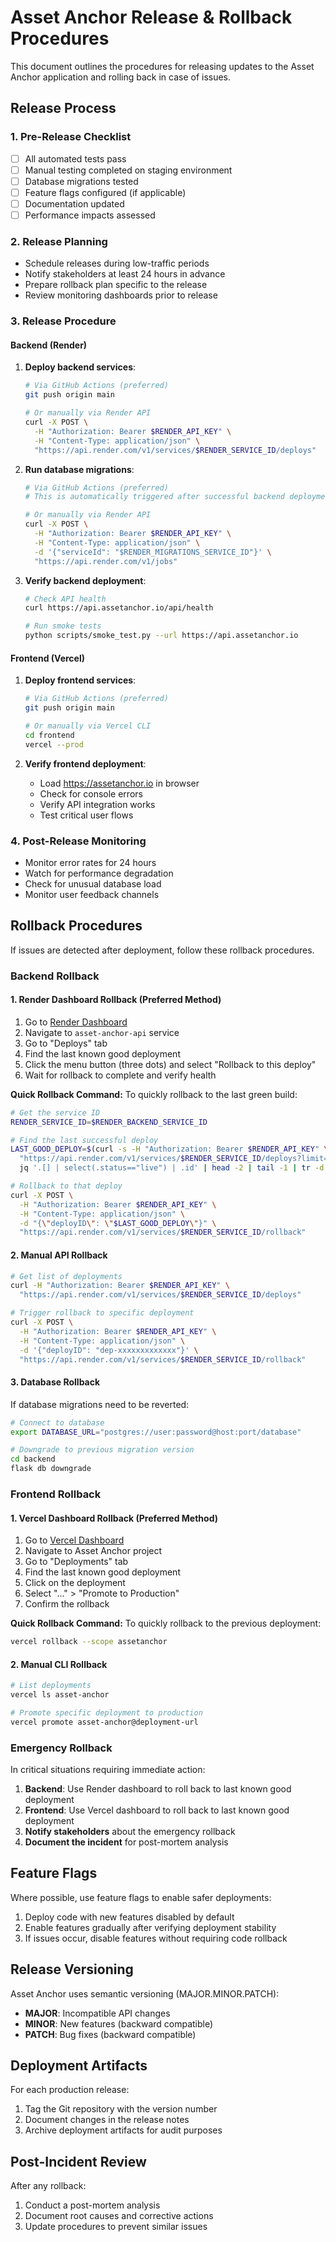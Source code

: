 # Asset Anchor Release & Rollback Procedures

This document outlines the procedures for releasing updates to the Asset Anchor application and rolling back in case of issues.

## Release Process

### 1. Pre-Release Checklist

- [ ] All automated tests pass
- [ ] Manual testing completed on staging environment
- [ ] Database migrations tested
- [ ] Feature flags configured (if applicable)
- [ ] Documentation updated
- [ ] Performance impacts assessed

### 2. Release Planning

- Schedule releases during low-traffic periods
- Notify stakeholders at least 24 hours in advance
- Prepare rollback plan specific to the release
- Review monitoring dashboards prior to release

### 3. Release Procedure

#### Backend (Render)

1. **Deploy backend services**:
   ```bash
   # Via GitHub Actions (preferred)
   git push origin main
   
   # Or manually via Render API
   curl -X POST \
     -H "Authorization: Bearer $RENDER_API_KEY" \
     -H "Content-Type: application/json" \
     "https://api.render.com/v1/services/$RENDER_SERVICE_ID/deploys"
   ```

2. **Run database migrations**:
   ```bash
   # Via GitHub Actions (preferred)
   # This is automatically triggered after successful backend deployment
   
   # Or manually via Render API
   curl -X POST \
     -H "Authorization: Bearer $RENDER_API_KEY" \
     -H "Content-Type: application/json" \
     -d '{"serviceId": "$RENDER_MIGRATIONS_SERVICE_ID"}' \
     "https://api.render.com/v1/jobs"
   ```

3. **Verify backend deployment**:
   ```bash
   # Check API health
   curl https://api.assetanchor.io/api/health
   
   # Run smoke tests
   python scripts/smoke_test.py --url https://api.assetanchor.io
   ```

#### Frontend (Vercel)

1. **Deploy frontend services**:
   ```bash
   # Via GitHub Actions (preferred)
   git push origin main
   
   # Or manually via Vercel CLI
   cd frontend
   vercel --prod
   ```

2. **Verify frontend deployment**:
   - Load https://assetanchor.io in browser
   - Check for console errors
   - Verify API integration works
   - Test critical user flows

### 4. Post-Release Monitoring

- Monitor error rates for 24 hours
- Watch for performance degradation
- Check for unusual database load
- Monitor user feedback channels

## Rollback Procedures

If issues are detected after deployment, follow these rollback procedures.

### Backend Rollback

#### 1. Render Dashboard Rollback (Preferred Method)

1. Go to [Render Dashboard](https://dashboard.render.com)
2. Navigate to `asset-anchor-api` service
3. Go to "Deploys" tab
4. Find the last known good deployment
5. Click the menu button (three dots) and select "Rollback to this deploy"
6. Wait for rollback to complete and verify health

**Quick Rollback Command:**
To quickly rollback to the last green build:
```bash
# Get the service ID
RENDER_SERVICE_ID=$RENDER_BACKEND_SERVICE_ID

# Find the last successful deploy
LAST_GOOD_DEPLOY=$(curl -s -H "Authorization: Bearer $RENDER_API_KEY" \
  "https://api.render.com/v1/services/$RENDER_SERVICE_ID/deploys?limit=10" | \
  jq '.[] | select(.status=="live") | .id' | head -2 | tail -1 | tr -d '"')

# Rollback to that deploy
curl -X POST \
  -H "Authorization: Bearer $RENDER_API_KEY" \
  -H "Content-Type: application/json" \
  -d "{\"deployID\": \"$LAST_GOOD_DEPLOY\"}" \
  "https://api.render.com/v1/services/$RENDER_SERVICE_ID/rollback"
```

#### 2. Manual API Rollback

```bash
# Get list of deployments
curl -H "Authorization: Bearer $RENDER_API_KEY" \
  "https://api.render.com/v1/services/$RENDER_SERVICE_ID/deploys"

# Trigger rollback to specific deployment
curl -X POST \
  -H "Authorization: Bearer $RENDER_API_KEY" \
  -H "Content-Type: application/json" \
  -d '{"deployID": "dep-xxxxxxxxxxxxx"}' \
  "https://api.render.com/v1/services/$RENDER_SERVICE_ID/rollback"
```

#### 3. Database Rollback

If database migrations need to be reverted:

```bash
# Connect to database
export DATABASE_URL="postgres://user:password@host:port/database"

# Downgrade to previous migration version
cd backend
flask db downgrade
```

### Frontend Rollback

#### 1. Vercel Dashboard Rollback (Preferred Method)

1. Go to [Vercel Dashboard](https://vercel.com/dashboard)
2. Navigate to Asset Anchor project
3. Go to "Deployments" tab
4. Find the last known good deployment
5. Click on the deployment
6. Select "..." > "Promote to Production"
7. Confirm the rollback

**Quick Rollback Command:**
To quickly rollback to the previous deployment:
```bash
vercel rollback --scope assetanchor
```

#### 2. Manual CLI Rollback

```bash
# List deployments
vercel ls asset-anchor

# Promote specific deployment to production
vercel promote asset-anchor@deployment-url
```

### Emergency Rollback

In critical situations requiring immediate action:

1. **Backend**: Use Render dashboard to roll back to last known good deployment
2. **Frontend**: Use Vercel dashboard to roll back to last known good deployment
3. **Notify stakeholders** about the emergency rollback
4. **Document the incident** for post-mortem analysis

## Feature Flags

Where possible, use feature flags to enable safer deployments:

1. Deploy code with new features disabled by default
2. Enable features gradually after verifying deployment stability
3. If issues occur, disable features without requiring code rollback

## Release Versioning

Asset Anchor uses semantic versioning (MAJOR.MINOR.PATCH):

- **MAJOR**: Incompatible API changes
- **MINOR**: New features (backward compatible)
- **PATCH**: Bug fixes (backward compatible)

## Deployment Artifacts

For each production release:

1. Tag the Git repository with the version number
2. Document changes in the release notes
3. Archive deployment artifacts for audit purposes

## Post-Incident Review

After any rollback:

1. Conduct a post-mortem analysis
2. Document root causes and corrective actions
3. Update procedures to prevent similar issues
